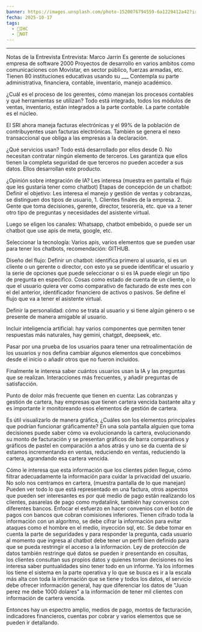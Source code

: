 ```yaml
---
banner: https://images.unsplash.com/photo-1520076794559-6a1229412a42?ixlib=rb-4.1.0&q=85&fm=jpg&crop=entropy&cs=srgb&w=4800
fecha: 2025-10-17
tags:
  - 🎨IHC
  - 📝NOT
---
```

---

Notas de la Entrevista
Entrevista: Marco Jarrin
Es gerente de soluciones
empresa de software 2000
Proyectos de desarrollo en varios ambitos como comunicaciones con Movistar, en sector público, fuerzas armadas, etc.
Tienen 80 instituciones educativas usando su ___
Contempla su parte administrativa, financiera, contable, inventario, manejo académico.

¿Cuál es el proceso de los gerentes, cómo manejan los procesos contables y qué herramientas se utilizan?
Todo está integrado, todos los módulos de ventas, inventario, están integrados a la parte contable. La parte contable es el núcleo.

El SRI ahora maneja facturas electrónicas y el 99% de la población de contribuyentes usan facturas electrónicas. También se genera el nexo transaccional que obliga a las empresas a la declaración.

¿Qué servicios usan?
Todo está desarrollado por ellos desde 0.
No necesitan contratar ningún elemento de terceros.
Les garantiza que ellos tienen la completa seguridad de que terceros no pueden acceder a sus datos.
Ellos desarrollan este producto.

¿Opinión sobre integración de IA?
Les interesa (muestra en pantalla el flujo que les gustaría tener como chatbot)
Etapas de concepción de un chatbot:
Definir el objetivo: Les interesa el manejo y gestión de ventas y cobranzas, se distinguen dos tipos de usuario, 1. Clientes finales de la empresa. 2. Gente que toma decisiones, gerente, director, tesorería, etc. que va a tener otro tipo de preguntas y necesidades del asistente virtual.

Luego se eligen los canales: Whatsapp, chatbot embebido, o puede ser un chatbot que use apis de meta, google, etc. 

Seleccionar la tecnología: Varios apis, varios elementos que se pueden usar para tener los chatbots, recomendación: GITHUB.

Diseño del flujo: Definir un chatbot: identifica primero al usuario, si es un cliente o un gerente o director, con esto ya se puede identificar el usuario y la serie de opciones que puede seleccionar o si es IA puede elegir un tipo de pregunta en específico. Cosas como estado de cuenta de un cliente, o lo que el usuario quiera ver como comparativo de facturado de este mes con el del anterior, identificador financiero de activos o pasivos.
Se define el flujo que va a tener el asistente virtual.

Definir la personalidad: cómo se trata al usuario y si tiene algún género o se presente de manera amigable al usuario.

Incluir inteligencia artificial: hay varios componentes que permiten tener respuestas más naturales, hay gemini, chatgpt, deepseek, etc.

Pasar por una prueba de los usuarios paara tener una retroalimentación de los usuarios y nos defina cambiar algunos elementos que concebimos desde el inicio o añadir otros que no fueron incluidos.

Finalmente le interesa saber cuántos usuarios usan la IA y las preguntas que se realizan. Interacciones más frecuentes, y añadir preguntas de satisfacción.

Punto de dolor más frecuente que tienen en cuenta:
Las cobranzas y gestión de cartera, hay empresas que tienen cartera vencida bastante alta y es importante ir monitoreando esos elementos de gestión de cartera.

Es útil visualizarlo de manera gráfica, ¿Cuáles son los elementos principales que podrían funcionar gráficamente?
En una sola pantalla alguien que toma decisiones puede saber cómo va evolucionando la cartera, evolucionando su monto de facturación y se presentan gráficos de barra comparativos y gráficos de pastel en comparación a años atrás y uno se da cuenta de si estamos incrementando en ventas, reduciendo en ventas, reduciendo la cartera, agrandando esa cartera vencida.

Cómo le interesa que esta información que los clientes piden llegue, cómo filtrar adecuadamente la información para cuidar la privacidad del usuario.
No solo nos centramos en cartera, (muestra pantalla de lo que manejan)
Pueden ver todo lo que está representado en una factura, otros aspectos que pueden ser interesantes es por qué medio de pago están realizando los clientes, pasarelas de pago como mydatalink, también hay convenios con diferentes bancos. Enfocar el esfuerzo en hacer convenios con el botón de pagos con bancos que cobran comisiones inferiores.
Tienen cifrado toda la información con un algorítmo, se debe cifrar la información para evitar ataques como el hombre en el medio, inyección sql, etc. Se debe tomar en cuenta la parte de seguridades y para responder la pregunta, cada usuario al momento que ingresa al chatbot debe tener un perfil bien definido para que se pueda restringir el acceso a la información.
Ley de protección de datos también restringe qué datos se pueden ir presentando en cosultas, los clientes consultan sus propios datos y quienes toman decisiones no les interesa saber puntualidades sino tener todo en un informe. Ya los informes los tiene el sistema en la parte operativa y lo que se busca es ir a la escala más alta con toda la información que se tiene y todos los datos, el servicio debe ofrecer información general, hay que diferenciar los datos de "Juan perez me debe 1000 dolares" a la información de tener mil clientes con información de cartera vencida.

Entonces hay un espectro amplio, medios de pago, montos de facturación, indicadores financieros, cuentas por cobrar y varios elementos que se pueden ir detallando.